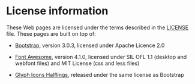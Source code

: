 # License information

These Web pages are licensed under the terms described in the [LICENSE](LICENSE) file.
These pages are built on top of:

- [Bootstrap](http://getbootstrap.com/), version 3.0.3, licensed under Apache Licence 2.0

- [Font Awesome](http://fortawesome.github.io/Font-Awesome/), version 4.1.0, licensed under SIL OFL 1.1 (desktop and webfont files) and MIT License (css and less files)

- [Glyph Icons Halflings](http://glyphicons.com/), released under the same license as Bootstrap

